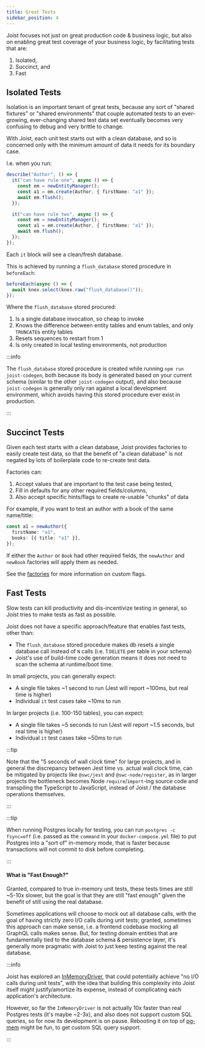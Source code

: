 ```yaml
---
title: Great Tests
sidebar_position: 4
---
```


Joist focuses not just on great production code & business logic, but also on enabling great test coverage of your business logic, by facilitating tests that are:

1. Isolated,
2. Succinct, and
3. Fast

## Isolated Tests

Isolation is an important tenant of great tests, because any sort of "shared fixtures" or "shared environments" that couple automated tests to an ever-growing, ever-changing shared test data set eventually becomes very confusing to debug and very brittle to change.

With Joist, each unit test starts out with a clean database, and so is concerned only with the minimum amount of data it needs for its boundary case.

I.e. when you run:

```typescript
describe("Author", () => {
  it("can have rule one", async () => {
    const em = newEntityManager();
    const a1 = em.create(Author, { firstName: "a1" });
    await em.flush();
  });

  it("can have rule two", async () => {
    const em = newEntityManager();
    const a1 = em.create(Author, { firstName: "a1" });
    await em.flush();
  });
});
```

Each `it` block will see a clean/fresh database.

This is achieved by running a `flush_database` stored procedure in `beforeEach`:

```typescript
beforeEach(async () => {
  await knex.select(knex.raw("flush_database()"));
});
```

Where the `flush_database` stored procured:

1. Is a single database invocation, so cheap to invoke
2. Knows the difference between entity tables and enum tables, and only `TRUNCATE`s entity tables
3. Resets sequences to restart from 1
4. Is only created in local testing environments, not production

:::info

The `flush_database` stored procedure is created while running `npm run joist-codegen`, both because its body is generated based on your current schema (similar to the other `joist-codegen` output), and also because `joist-codegen` is generally only ran against a local development environment, which avoids having this stored procedure ever exist in production.

:::

## Succinct Tests

Given each test starts with a clean database, Joist provides factories to easily create test data, so that the benefit of "a clean database" is not negated by lots of boilerplate code to re-create test data.

Factories can:

1. Accept values that are important to the test case being tested,
2. Fill in defaults for any other required fields/columns,
3. Also accept specific hints/flags to create re-usable "chunks" of data

For example, if you want to test an author with a book of the same name/title:

```typescript
const a1 = newAuthor({
  firstName: "a1",
  books: [{ title: "a1" }],
});
```

If either the `Author` or `Book` had other required fields, the `newAuthor` and `newBook` factories will apply them as needed.

See the [factories](../testing/test-factories.md) for more information on custom flags.

## Fast Tests

Slow tests can kill productivity and dis-incentivize testing in general, so Joist tries to make tests as fast as possible.

Joist does not have a specific approach/feature that enables fast tests, other than:

- The `flush_database` stored procedure makes db resets a single database call instead of `N` calls (i.e. 1 `DELETE` per table in your schema)
- Joist's use of build-time code generation means it does not need to scan the schema at runtime/boot time.

In small projects, you can generally expect:

- A single file takes ~1 second to run (Jest will report ~100ms, but real time is higher)
- Individual `it` test cases take ~10ms to run

In larger projects (i.e. 100-150 tables), you can expect:

- A single file takes ~5 seconds to run (Jest will report ~1.5 seconds, but real time is higher)
- Individual `it` test cases take ~50ms to run

:::tip

Note that the "5 seconds of wall clock time" for large projects, and in general the discrepancy between Jest time vs. actual wall clock time, can be mitigated by projects like `@swc/jest` and `@swc-node/register`, as in larger projects the bottleneck becomes Node `require`/`import`-ing source code and transpiling the TypeScript to JavaScript, instead of Joist / the database operations themselves.

:::

:::tip

When running Postgres locally for testing, you can run `postgres -c fsync=off` (i.e. passed as the `command` in your `docker-compose.yml` file) to put Postgres into a "sort of" in-memory mode, that is faster because transactions will not commit to disk before completing.

:::

#### What is "Fast Enough?"

Granted, compared to true in-memory unit tests, these tests times are still ~5-10x slower, but the goal is that they are still "fast enough" given the benefit of still using the real database.

Sometimes applications will choose to mock out all database calls, with the goal of having strictly zero I/O calls during unit tests; granted, sometimes this approach can make sense, i.e. a frontend codebase mocking all GraphQL calls makes sense. But, for testing domain entities that are fundamentally tied to the database schema & persistence layer, it's generally more pragmatic with Joist to just keep testing against the real database.

:::info

Joist has explored an [InMemoryDriver](https://github.com/stephenh/joist-ts/blob/main/packages/orm/src/drivers/InMemoryDriver.ts), that could potentially achieve "no I/O calls during unit tests", with the idea that building this complexity into Joist itself might justify/amortize its expense, instead of complicating each application's architecture.

However, so far the `InMemoryDriver` is not actually 10x faster than real Postgres tests (it's maybe ~2-3x), and also does not support custom SQL queries, so for now its development is on pause. Rebooting it on top of [pg-mem](https://github.com/oguimbal/pg-mem) might be fun, to get custom SQL query support.

:::
